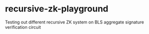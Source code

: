 # recursive-zk-playground
Testing out different recursive ZK system on BLS aggregate signature verification circuit
